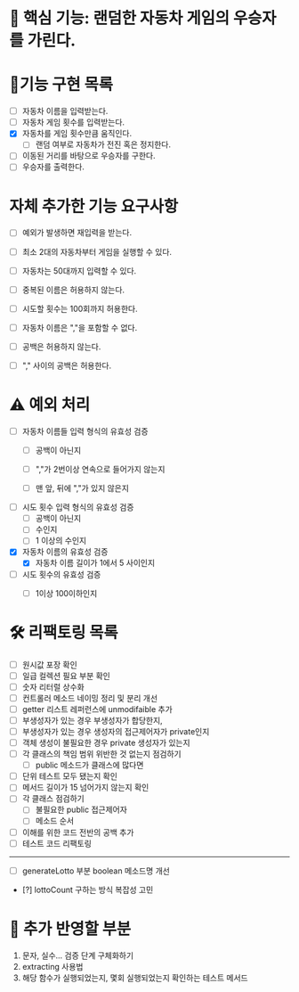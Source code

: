 # 📌 핵심 기능: 랜덤한 자동차 게임의 우승자를 가린다.
 
# 📝기능 구현 목록
- [ ] 자동차 이름을 입력받는다.
- [ ] 자동차 게임 횟수를 입력받는다.
- [x] 자동차를 게임 횟수만큼 움직인다.
  - [ ] 랜덤 여부로 자동차가 전진 혹은 정지한다.
- [ ] 이동된 거리를 바탕으로 우승자를 구한다.
- [ ] 우승자를 출력한다.

# 자체 추가한 기능 요구사항
- [ ] 예외가 발생하면 재입력을 받는다.
- [ ] 최소 2대의 자동차부터 게임을 실행할 수 있다.
- [ ] 자동차는 50대까지 입력할 수 있다.
- [ ] 중복된 이름은 허용하지 않는다.
- [ ] 시도할 횟수는 100회까지 허용한다.
- [ ] 자동차 이름은 ","을 포함할 수 없다.
- [ ] 공백은 허용하지 않는다.
- [ ] "," 사이의 공백은 허용한다.


#  ⚠️ 예외 처리
- [ ] 자동차 이름들 입력 형식의 유효성 검증
    - [ ] 공백이 아닌지
    - [ ] ","가 2번이상 연속으로 들어가지 않는지
    - [ ] 맨 앞, 뒤에 ","가 있지 않은지


- [ ] 시도 횟수 입력 형식의 유효성 검증
  - [ ] 공백이 아닌지
  - [ ] 수인지 
  - [ ] 1 이상의 수인지

-[x] 자동차 이름의 유효성 검증
  - [x] 자동차 이름 길이가 1에서 5 사이인지 

-[ ] 시도 횟수의 유효성 검증
  - [ ] 1이상 100이하인지



# 🛠 리팩토링 목록
- [ ] 원시값 포장 확인
- [ ] 일급 컬렉션 필요 부분 확인
- [ ] 숫자 리터럴 상수화
- [ ] 컨트롤러 메소드 네이밍 정리 및 분리 개선
- [ ] getter 리스트 레퍼런스에 unmodifaible 추가
- [ ] 부생성자가 있는 경우 부생성자가 합당한지,
- [ ] 부생성자가 있는 경우 생성자의 접근제어자가 private인지
- [ ] 객체 생성이 불필요한 경우 private 생성자가 있는지
- [ ] 각 클래스의 책임 범위 위반한 것 없는지 점검하기
    - [ ] public 메소드가 클래스에 많다면
- [ ] 단위 테스트 모두 됐는지 확인
- [ ] 메서드 길이가 15 넘어가지 않는지 확인
- [ ] 각 클래스 점검하기
    - [ ] 불필요한 public 접근제어자
    - [ ] 메소드 순서
- [ ] 이해를 위한 코드 전반의 공백 추가
- [ ] 테스트 코드 리팩토링
----
- [ ] generateLotto 부분 boolean 메소드명 개선
- [?] lottoCount 구하는 방식 복잡성 고민

# 🧐 추가 반영할 부분

1. 문자, 실수... 검증 단계 구체화하기
2. extracting 사용법
3. 해당 함수가 실행되었는지, 몇회 실행되었는지 확인하는 테스트 메서드